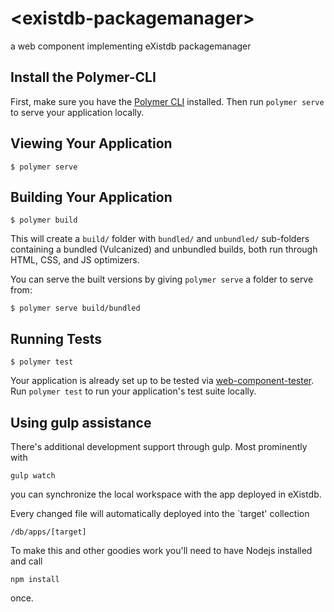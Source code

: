 # \<existdb-packagemanager\>

a web component implementing eXistdb packagemanager

## Install the Polymer-CLI

First, make sure you have the [Polymer CLI](https://www.npmjs.com/package/polymer-cli) installed. Then run `polymer serve` to serve your application locally.

## Viewing Your Application

```
$ polymer serve
```

## Building Your Application

```
$ polymer build
```

This will create a `build/` folder with `bundled/` and `unbundled/` sub-folders
containing a bundled (Vulcanized) and unbundled builds, both run through HTML,
CSS, and JS optimizers.

You can serve the built versions by giving `polymer serve` a folder to serve
from:

```
$ polymer serve build/bundled
```

## Running Tests

```
$ polymer test
```

Your application is already set up to be tested via [web-component-tester](https://github.com/Polymer/web-component-tester). Run `polymer test` to run your application's test suite locally.

## Using gulp assistance

There's additional development support through gulp. Most prominently with

`
gulp watch
`

you can synchronize the local workspace with the app deployed in eXistdb.

Every changed file will automatically deployed into the `target' collection
 
 `/db/apps/[target]`
 
 To make this and other goodies work you'll need to have Nodejs installed
 and call
 
 `npm install`
  
  once. 
  